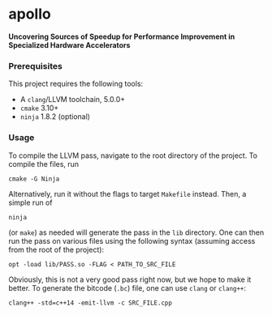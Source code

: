 # apollo

**Uncovering Sources of Speedup for Performance Improvement in Specialized Hardware Accelerators**

### Prerequisites

This project requires the following tools:

 + A `clang`/LLVM toolchain, 5.0.0+
 + `cmake` 3.10+
 + `ninja` 1.8.2 (optional)

### Usage

To compile the LLVM pass, navigate to the root directory of the project. To compile the files, run

    cmake -G Ninja

Alternatively, run it without the flags to target `Makefile` instead. Then, a simple run of

    ninja
  
(or `make`) as needed will generate the pass in the `lib` directory. One can then run the pass on various files using the following syntax (assuming access from the root of the project):

    opt -load lib/PASS.so -FLAG < PATH_TO_SRC_FILE
  
Obviously, this is not a very good pass right now, but we hope to make it better. To generate the bitcode (`.bc`) file, one can use `clang` or `clang++`:

    clang++ -std=c++14 -emit-llvm -c SRC_FILE.cpp
